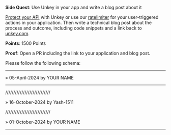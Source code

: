 **Side Quest**: Use Unkey in your app and write a blog post about it

[Protect your API](https://www.unkey.com/docs/apis/introduction) with Unkey or use our [ratelimiter](https://www.unkey.com/docs/ratelimiting/introduction) for your user-triggered actions in your application. Then write a technical blog post about the process and outcome, including code snippets and a link back to [unkey.com](https://unkey.com).

**Points**: 1500 Points

**Proof**: Open a PR including the link to your application and blog post.

Please follow the following schema:

---

» 05-April-2024 by YOUR NAME

---

////////////////////////////

» 16-October-2024 by Yash-1511

////////////////////////////

» 01-October-2024 by YOUR NAME

---
